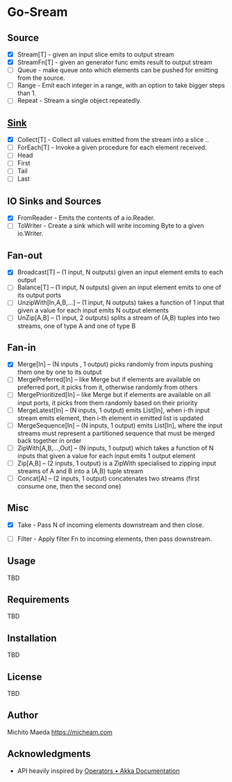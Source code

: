 # Go-Sream

## Source

- [x] Stream[T] - given an input slice emits to output stream
- [x] StreamFn[T] - given an generator func emits result to output stream
- [ ] Queue - make queue onto which elements can be pushed for emitting from the source.
- [ ] Range - Emit each integer in a range, with an option to take bigger steps than 1.
- [ ] Repeat - Stream a single object repeatedly.

## [Sink](https://doc.akka.io/docs/akka/current/stream/operators/index.html#sink-operators)

- [x] Collect[T] - Collect all values emitted from the stream into a slice ..
- [ ] ForEach[T] - Invoke a given procedure for each element received.
- [ ] Head
- [ ] First
- [ ] Tail
- [ ] Last

## IO Sinks and Sources

- [x] FromReader  - Emits the contents of a io.Reader.
- [ ] ToWriter    - Create a sink which will write incoming Byte to a given io.Writer.

## Fan-out

- [x] Broadcast[T] – (1 input, N outputs) given an input element emits to each output
- [ ] Balance[T] – (1 input, N outputs) given an input element emits to one of its output ports
- [ ] UnzipWith[In,A,B,...] – (1 input, N outputs) takes a function of 1 input that given a value for each input emits N output elements
- [ ] UnZip[A,B] – (1 input, 2 outputs) splits a stream of (A,B) tuples into two streams, one of type A and one of type B

## Fan-in

- [x] Merge[In] – (N inputs , 1 output) picks randomly from inputs pushing them one by one to its output
- [ ] MergePreferred[In] – like Merge but if elements are available on preferred port, it picks from it, otherwise randomly from others
- [ ] MergePrioritized[In] – like Merge but if elements are available on all input ports, it picks from them randomly based on their priority
- [ ] MergeLatest[In] – (N inputs, 1 output) emits List[In], when i-th input stream emits element, then i-th element in emitted list is updated
- [ ] MergeSequence[In] – (N inputs, 1 output) emits List[In], where the input streams must represent a partitioned sequence that must be merged back together in order
- [ ] ZipWith[A,B,...,Out] – (N inputs, 1 output) which takes a function of N inputs that given a value for each input emits 1 output element
- [ ] Zip[A,B] – (2 inputs, 1 output) is a ZipWith specialised to zipping input streams of A and B into a (A,B) tuple stream
- [ ] Concat[A] – (2 inputs, 1 output) concatenates two streams (first consume one, then the second one)

## Misc

- [x] Take   - Pass N of incoming elements downstream and then close.
- [ ] Filter - Apply filter Fn to incoming elements, then pass downstream.


## Usage

TBD

## Requirements

TBD

## Installation

TBD

## License

TBD

## Author

Michito Maeda <https://micheam.com>

## Acknowledgments

- API heavily inspired by [Operators • Akka Documentation](https://doc.akka.io/docs/akka/current/stream/operators/index.html)

